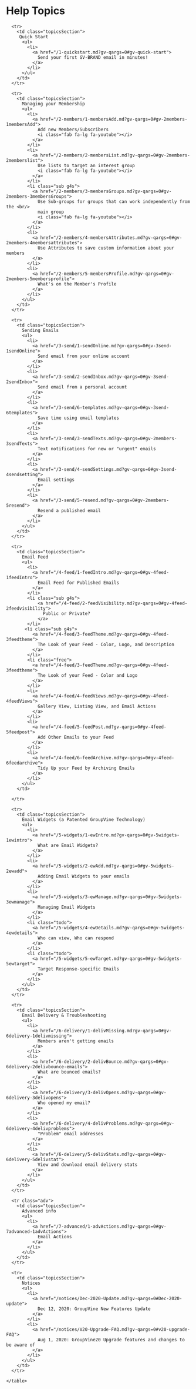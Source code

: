 <span id="gv-help-topics"></span>
# Help Topics

<div>

  <div class="tocTable">
    <table style="width:100%">

      <tr>
        <td class="topicsSection">
         Quick Start
          <ul>
            <li>
              <a href="/1-quickstart.md?gv-qargs=0#gv-quick-start">
                Send your first GV-BRAND email in minutes!
              </a>
            </li>
          </ul>
        </td>
      </tr>

      <tr>
        <td class="topicsSection">
          Managing your Membership
          <ul>
            <li>
              <a href="/2-members/1-membersAdd.md?gv-qargs=0#gv-2members-1membersAdd">
                Add new Members/Subscribers
                <i class="fab fa-lg fa-youtube"></i>
              </a>
            </li>
            <li>
              <a href="/2-members/2-membersList.md?gv-qargs=0#gv-2members-2memberslist">
                Use lists to target an interest group
                <i class="fab fa-lg fa-youtube"></i>
              </a>
            </li>
            <li class="sub g4s">
              <a href="/2-members/3-membersGroups.md?gv-qargs=0#gv-2members-3membersGroups">
                Use Sub-groups for groups that can work independently from the <br/>
                main group
                <i class="fab fa-lg fa-youtube"></i>
              </a>
            </li>
            <li>
              <a href="/2-members/4-membersAttributes.md?gv-qargs=0#gv-2members-4membersattributes">
                Use Attributes to save custom information about your members
              </a>
            </li>
            <li>
              <a href="/2-members/5-membersProfile.md?gv-qargs=0#gv-2members-5membersprofile">
                What's on the Member's Profile
              </a>
            </li>
          </ul>
        </td>
      </tr>

      <tr>
        <td class="topicsSection">
          Sending Emails
          <ul>
            <li>
              <a href="/3-send/1-sendOnline.md?gv-qargs=0#gv-3send-1sendOnline">
                Send email from your online account
              </a>
            </li>
            <li>
              <a href="/3-send/2-sendInbox.md?gv-qargs=0#gv-3send-2sendInbox">
                Send email from a personal account
              </a>
            </li>
            <li>
              <a href="/3-send/6-templates.md?gv-qargs=0#gv-3send-6templates">
                Save time using email templates
              </a>
            </li>
            <li>
              <a href="/3-send/3-sendTexts.md?gv-qargs=0#gv-2members-3sendTexts">
                Text notifications for new or "urgent" emails
              </a>
            </li>
            <li>
              <a href="/3-send/4-sendSettings.md?gv-qargs=0#gv-3send-4sendsetting">
                Email settings
              </a>
            </li>
            <li>
              <a href="/3-send/5-resend.md?gv-qargs=0#gv-2members-5resend">
                Resend a published email
              </a>
            </li>
          </ul>
        </td>
      </tr>

      <tr>
        <td class="topicsSection">
          Email Feed
          <ul>
            <li>
              <a href="/4-feed/1-feedIntro.md?gv-qargs=0#gv-4feed-1feedIntro">
                Email Feed for Published Emails
              </a>
            </li>
            <li class="sub g4s">
                <a href="/4-feed/2-feedVisibility.md?gv-qargs=0#gv-4feed-2feedvisibility">
                  Public or Private?
                </a>
            </li>
           <li class="sub g4s">
              <a href="/4-feed/3-feedTheme.md?gv-qargs=0#gv-4feed-3feedtheme">
                The Look of your Feed - Color, Logo, and Description
              </a>
            </li>
            <li class="free">
              <a href="/4-feed/3-feedTheme.md?gv-qargs=0#gv-4feed-3feedtheme">
                The Look of your Feed - Color and Logo
              </a>
            </li>
            <li>
              <a href="/4-feed/4-feedViews.md?gv-qargs=0#gv-4feed-4feedViews">
                Gallery View, Listing View, and Email Actions
              </a>
            </li>
            <li>
              <a href="/4-feed/5-feedPost.md?gv-qargs=0#gv-4feed-5feedpost">
                Add Other Emails to your Feed
              </a>
            </li>
            <li>
              <a href="/4-feed/6-feedArchive.md?gv-qargs=0#gv-4feed-6feedarchive">
                Tidy Up your Feed by Archiving Emails
              </a>
            </li>
          </ul>
        </td>
        
      </tr>

      <tr>
        <td class="topicsSection">
          Email Widgets (a Patented GroupVine Technology)
          <ul>
            <li>
              <a href="/5-widgets/1-ewIntro.md?gv-qargs=0#gv-5widgets-1ewintro">
                What are Email Widgets?
              </a>
            </li>
            <li>
              <a href="/5-widgets/2-ewAdd.md?gv-qargs=0#gv-5widgets-2ewadd">
                Adding Email Widgets to your emails
              </a>
            </li>
            <li>
              <a href="/5-widgets/3-ewManage.md?gv-qargs=0#gv-5widgets-3ewmanage">
                Managing Email Widgets
              </a>
            </li>
            <li class="todo">
              <a href="/5-widgets/4-ewDetails.md?gv-qargs=0#gv-5widgets-4ewdetails">
                Who can view, Who can respond
              </a>
            </li>
            <li class="todo">
              <a href="/5-widgets/5-ewTarget.md?gv-qargs=0#gv-5widgets-5ewtarget">
                Target Response-specific Emails
              </a>
            </li>
          </ul>
        </td>
      </tr>

      <tr>
        <td class="topicsSection">
          Email Delivery & Troubleshooting
          <ul>
            <li>
              <a href="/6-delivery/1-delivMissing.md?gv-qargs=0#gv-6delivery-1delivmissing">
                Members aren't getting emails
              </a>
            </li>
            <li>
              <a href="/6-delivery/2-delivBounce.md?gv-qargs=0#gv-6delivery-2delivbounce-emails">
                What are bounced emails?
              </a>
            </li>
            <li>
              <a href="/6-delivery/3-delivOpens.md?gv-qargs=0#gv-6delivery-3delivopens">
                Who opened my email?
              </a>
            </li>
            <li>
              <a href="/6-delivery/4-delivProblems.md?gv-qargs=0#gv-6delivery-4delivproblems">
                "Problem" email addresses
              </a>
            </li>
            <li>
              <a href="/6-delivery/5-delivStats.md?gv-qargs=0#gv-6delivery-5delivstat">
                View and download email delivery stats
              </a>
            </li>
          </ul>
        </td>
      </tr>

      <tr class="adv">
        <td class="topicsSection">
          Advanced info
          <ul>
            <li>
              <a href="/7-advanced/1-advActions.md?gv-qargs=0#gv-7advanced-1advActions">
                Email Actions
              </a>
            </li>
          </ul>
        </td>
      </tr>

      <tr>
        <td class="topicsSection">
          Notices
          <ul>
            <li>
              <a href="/notices/Dec-2020-Update.md?gv-qargs=0#Dec-2020-update">
                Dec 12, 2020: GroupVine New Features Update
              </a>
            </li>
            <li>
              <a href="/notices/V20-Upgrade-FAQ.md?gv-qargs=0#v20-upgrade-FAQ">
                Aug 1, 2020: GroupVine20 Upgrade features and changes to be aware of
              </a>
            </li>
          </ul>
        </td>
      </tr>

    </table>
  </div>
</div>
